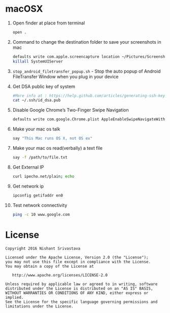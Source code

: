 # macOSX

1. Open finder at place from terminal
    ```bash
    open .

    ```
1. Command to change the destination folder to save your screenshots in mac
    ```bash
    defaults write com.apple.screencapture location ~/Pictures/Screenshots
    killall SystemUIServer

    ```
1. `stop_android_filetransfer_popup.sh` - Stop the auto popup of Android FileTransfer Window when you plug in your device

1. Get DSA public key of system
    ```bash
    #More info at : https://help.github.com/articles/generating-ssh-keys/
    cat ~/.ssh/id_dsa.pub
    
    ```
1. Disable Google Chrome’s Two-Finger Swipe Navigation
    ```bash
    defaults write com.google.Chrome.plist AppleEnableSwipeNavigateWithScrolls -bool FALSE
    
    ```
1. Make your mac os talk
    ```bash
    say "This Mac runs OS X, not OS ex"
    
    ```
1. Make your mac os read(verbally) a text file
    ```bash
    say -f /path/to/file.txt
    
    ```
1. Get External IP
    ```bash
    curl ipecho.net/plain; echo
    
    ```
1. Get network ip
    ```bash
    ipconfig getifaddr en0
    
    ```
1. Test network connectivity
    ```bash
    ping -c 10 www.google.com
    
    ```

License
=======

    Copyright 2016 Nishant Srivastava

    Licensed under the Apache License, Version 2.0 (the "License");
    you may not use this file except in compliance with the License.
    You may obtain a copy of the License at

       http://www.apache.org/licenses/LICENSE-2.0

    Unless required by applicable law or agreed to in writing, software
    distributed under the License is distributed on an "AS IS" BASIS,
    WITHOUT WARRANTIES OR CONDITIONS OF ANY KIND, either express or implied.
    See the License for the specific language governing permissions and
    limitations under the License.


